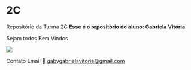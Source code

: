 # 2C
Repositório da Turma 2C
**Esse é o repositório do aluno: Gabriela Vitória**

Sejam todos Bem Vindos

![](https://camo.githubusercontent.com/6a2a89d91882f8d53c51b81058fb7bfb0f875fcedb82ad4ee907a9ca8b59350f/68747470733a2f2f6d656469612e74656e6f722e636f6d2f5956473078444a67356551414141414d2f74656163682d7465616368696e672e676966)

  Contato Email 📧 gabygabrielavitoria@gmail.com
